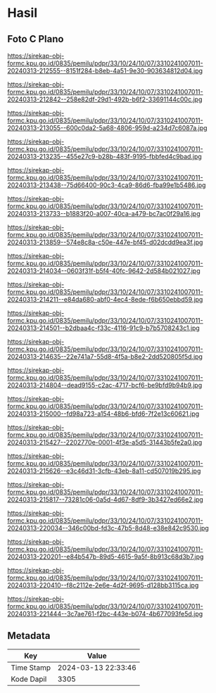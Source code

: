 # Hasil

## Foto C Plano

https://sirekap-obj-formc.kpu.go.id/0835/pemilu/pdpr/33/10/24/10/07/3310241007011-20240313-212555--8151f284-b8eb-4a51-9e30-903634812d04.jpg

https://sirekap-obj-formc.kpu.go.id/0835/pemilu/pdpr/33/10/24/10/07/3310241007011-20240313-212842--258e82df-29d1-492b-b6f2-33691144c00c.jpg

https://sirekap-obj-formc.kpu.go.id/0835/pemilu/pdpr/33/10/24/10/07/3310241007011-20240313-213055--600c0da2-5a68-4806-959d-a234d7c6087a.jpg

https://sirekap-obj-formc.kpu.go.id/0835/pemilu/pdpr/33/10/24/10/07/3310241007011-20240313-213235--455e27c9-b28b-483f-9195-fbbfed4c9bad.jpg

https://sirekap-obj-formc.kpu.go.id/0835/pemilu/pdpr/33/10/24/10/07/3310241007011-20240313-213438--75d66400-90c3-4ca9-86d6-fba99e1b5486.jpg

https://sirekap-obj-formc.kpu.go.id/0835/pemilu/pdpr/33/10/24/10/07/3310241007011-20240313-213733--b1883f20-a007-40ca-a479-bc7ac0f29a16.jpg

https://sirekap-obj-formc.kpu.go.id/0835/pemilu/pdpr/33/10/24/10/07/3310241007011-20240313-213859--574e8c8a-c50e-447e-bf45-d02dcdd9ea3f.jpg

https://sirekap-obj-formc.kpu.go.id/0835/pemilu/pdpr/33/10/24/10/07/3310241007011-20240313-214034--0603f31f-b5f4-40fc-9642-2d584b021027.jpg

https://sirekap-obj-formc.kpu.go.id/0835/pemilu/pdpr/33/10/24/10/07/3310241007011-20240313-214211--e84da680-abf0-4ec4-8ede-f6b650ebbd59.jpg

https://sirekap-obj-formc.kpu.go.id/0835/pemilu/pdpr/33/10/24/10/07/3310241007011-20240313-214501--b2dbaa4c-f33c-4116-91c9-b7b5708243c1.jpg

https://sirekap-obj-formc.kpu.go.id/0835/pemilu/pdpr/33/10/24/10/07/3310241007011-20240313-214635--22e741a7-55d8-4f5a-b8e2-2dd520805f5d.jpg

https://sirekap-obj-formc.kpu.go.id/0835/pemilu/pdpr/33/10/24/10/07/3310241007011-20240313-214804--dead9155-c2ac-4717-bcf6-be9bfd9b94b9.jpg

https://sirekap-obj-formc.kpu.go.id/0835/pemilu/pdpr/33/10/24/10/07/3310241007011-20240313-215000--fd98a723-a154-48b6-bfd6-7f2e13c60621.jpg

https://sirekap-obj-formc.kpu.go.id/0835/pemilu/pdpr/33/10/24/10/07/3310241007011-20240313-215427--2202770e-0001-4f3e-a5d5-31443b5fe2a0.jpg

https://sirekap-obj-formc.kpu.go.id/0835/pemilu/pdpr/33/10/24/10/07/3310241007011-20240313-215626--e3c46d31-3cfb-43eb-8a11-cd507019b295.jpg

https://sirekap-obj-formc.kpu.go.id/0835/pemilu/pdpr/33/10/24/10/07/3310241007011-20240313-215817--73281c06-0a5d-4d67-8df9-3b3427ed66e2.jpg

https://sirekap-obj-formc.kpu.go.id/0835/pemilu/pdpr/33/10/24/10/07/3310241007011-20240313-220034--346c00bd-fd3c-47b5-8d48-e38e842c9530.jpg

https://sirekap-obj-formc.kpu.go.id/0835/pemilu/pdpr/33/10/24/10/07/3310241007011-20240313-220201--e84b547b-89d5-4615-9a5f-8b913c68d3b7.jpg

https://sirekap-obj-formc.kpu.go.id/0835/pemilu/pdpr/33/10/24/10/07/3310241007011-20240313-220410--f8c2112e-2e6e-4d2f-9695-d128bb3115ca.jpg

https://sirekap-obj-formc.kpu.go.id/0835/pemilu/pdpr/33/10/24/10/07/3310241007011-20240313-221444--3c7ae761-f2bc-443e-b074-4b677093fe5d.jpg


## Metadata

| Key        | Value               |
| ---------- | ------------------- |
| Time Stamp | 2024-03-13 22:33:46 |
| Kode Dapil | 3305                |




